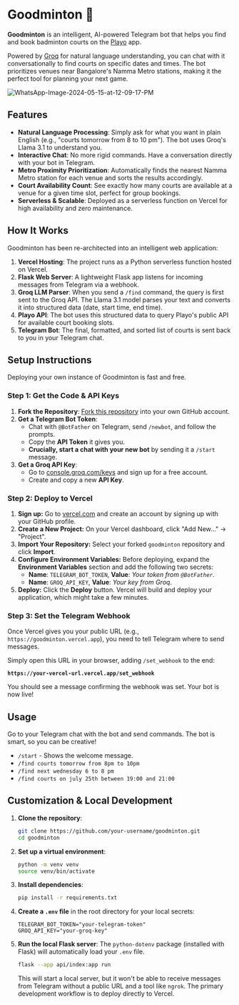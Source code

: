 # Goodminton 🏸

**Goodminton** is an intelligent, AI-powered Telegram bot that helps you find and book badminton courts on the [Playo](https://playo.co/) app. 

Powered by [Groq](https://groq.com/) for natural language understanding, you can chat with it conversationally to find courts on specific dates and times. The bot prioritizes venues near Bangalore's Namma Metro stations, making it the perfect tool for planning your next game.

![WhatsApp-Image-2024-05-15-at-12-09-17-PM](https://github.com/user-attachments/assets/b83a67d5-83c3-42e7-a9a7-951c277b73c8)


## Features

- **Natural Language Processing**: Simply ask for what you want in plain English (e.g., "courts tomorrow from 8 to 10 pm"). The bot uses Groq's Llama 3.1 to understand you.
- **Interactive Chat**: No more rigid commands. Have a conversation directly with your bot in Telegram.
- **Metro Proximity Prioritization**: Automatically finds the nearest Namma Metro station for each venue and sorts the results accordingly.
- **Court Availability Count**: See exactly how many courts are available at a venue for a given time slot, perfect for group bookings.
- **Serverless & Scalable**: Deployed as a serverless function on Vercel for high availability and zero maintenance.

## How It Works

Goodminton has been re-architected into an intelligent web application:

1.  **Vercel Hosting**: The project runs as a Python serverless function hosted on Vercel.
2.  **Flask Web Server**: A lightweight Flask app listens for incoming messages from Telegram via a webhook.
3.  **Groq LLM Parser**: When you send a `/find` command, the query is first sent to the Groq API. The Llama 3.1 model parses your text and converts it into structured data (date, start time, end time).
4.  **Playo API**: The bot uses this structured data to query Playo's public API for available court booking slots.
5.  **Telegram Bot**: The final, formatted, and sorted list of courts is sent back to you in your Telegram chat.

## Setup Instructions

Deploying your own instance of Goodminton is fast and free.

### Step 1: Get the Code & API Keys

1.  **Fork the Repository**: [Fork this repository](https://github.com/your-username/goodminton/fork) into your own GitHub account.
2.  **Get a Telegram Bot Token**:
    - Chat with `@BotFather` on Telegram, send `/newbot`, and follow the prompts.
    - Copy the **API Token** it gives you.
    - **Crucially, start a chat with your new bot** by sending it a `/start` message.
3.  **Get a Groq API Key**:
    - Go to [console.groq.com/keys](https://console.groq.com/keys) and sign up for a free account.
    - Create and copy a new **API Key**.

### Step 2: Deploy to Vercel

1.  **Sign up:** Go to [vercel.com](https://vercel.com) and create an account by signing up with your GitHub profile.
2.  **Create a New Project:** On your Vercel dashboard, click "Add New..." -> "Project".
3.  **Import Your Repository:** Select your forked `goodminton` repository and click **Import**.
4.  **Configure Environment Variables:** Before deploying, expand the **Environment Variables** section and add the following two secrets:
    - **Name**: `TELEGRAM_BOT_TOKEN`, **Value**: *Your token from `@BotFather`*.
    - **Name**: `GROQ_API_KEY`, **Value**: *Your key from Groq*.
5.  **Deploy:** Click the **Deploy** button. Vercel will build and deploy your application, which might take a few minutes.

### Step 3: Set the Telegram Webhook

Once Vercel gives you your public URL (e.g., `https://goodminton.vercel.app`), you need to tell Telegram where to send messages.

Simply open this URL in your browser, adding `/set_webhook` to the end:

**`https://your-vercel-url.vercel.app/set_webhook`**

You should see a message confirming the webhook was set. Your bot is now live!

## Usage

Go to your Telegram chat with the bot and send commands. The bot is smart, so you can be creative!

-   `/start` - Shows the welcome message.
-   `/find courts tomorrow from 8pm to 10pm`
-   `/find next wednesday 6 to 8 pm`
-   `/find courts on july 25th between 19:00 and 21:00`

## Customization & Local Development

1.  **Clone the repository**:
    ```bash
    git clone https://github.com/your-username/goodminton.git
    cd goodminton
    ```
2.  **Set up a virtual environment**:
    ```bash
    python -m venv venv
    source venv/bin/activate
    ```
3.  **Install dependencies**:
    ```bash
    pip install -r requirements.txt
    ```
4.  **Create a `.env` file** in the root directory for your local secrets:
    ```
    TELEGRAM_BOT_TOKEN="your-telegram-token"
    GROQ_API_KEY="your-groq-key"
    ```
5.  **Run the local Flask server**:
    The `python-dotenv` package (installed with Flask) will automatically load your `.env` file.
    ```bash
    flask --app api/index:app run
    ```
    This will start a local server, but it won't be able to receive messages from Telegram without a public URL and a tool like `ngrok`. The primary development workflow is to deploy directly to Vercel. 